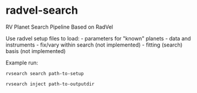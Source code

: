 # radvel-search
RV Planet Search Pipeline Based on RadVel

Use radvel setup files to load:
    - parameters for "known" planets
    - data and instruments
    - fix/vary within search (not implemented)
    - fitting (search) basis (not implemented)


Example run:

`rvsearch search path-to-setup`

`rvsearch inject path-to-outputdir`

